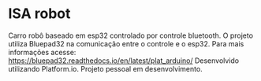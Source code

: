 # ISA robot
Carro robô baseado em esp32 controlado por controle bluetooth.
O projeto utiliza Bluepad32 na comunicação entre o controle e o esp32. Para mais informações acesse: <https://bluepad32.readthedocs.io/en/latest/plat_arduino/>
Desenvolvido utilizando Platform.io.
Projeto pessoal em desenvolvimento.
